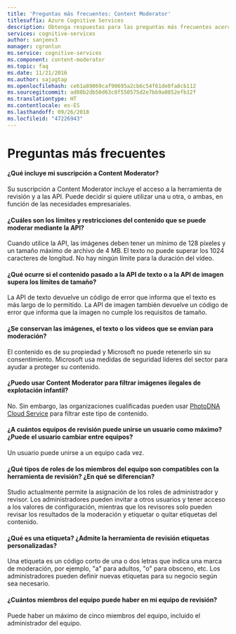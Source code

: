 ```yaml
---
title: 'Preguntas más frecuentes: Content Moderator'
titlesuffix: Azure Cognitive Services
description: Obtenga respuestas para las preguntas más frecuentes acerca del uso de Content Moderator.
services: cognitive-services
author: sanjeev3
manager: cgronlun
ms.service: cognitive-services
ms.component: content-moderator
ms.topic: faq
ms.date: 11/21/2016
ms.author: sajagtap
ms.openlocfilehash: ce61a89069caf90695a2cb6c54f61de8fa8cb112
ms.sourcegitcommit: ad08b2db50d63c8f550575d2e7bb9a0852efb12f
ms.translationtype: HT
ms.contentlocale: es-ES
ms.lasthandoff: 09/26/2018
ms.locfileid: "47226943"
---
```

# <a name="frequently-asked-questions-faq"></a>Preguntas más frecuentes

#### <a name="what-does-my-content-moderator-subscription-include"></a>¿Qué incluye mi suscripción a Content Moderator?
Su suscripción a Content Moderator incluye el acceso a la herramienta de revisión y a las API. Puede decidir si quiere utilizar una u otra, o ambas, en función de las necesidades empresariales.

#### <a name="what-are-the-limitsrestrictions-of-the-content-that-can-be-moderated-by-using-the-api"></a>¿Cuáles son los límites y restricciones del contenido que se puede moderar mediante la API?
Cuando utilice la API, las imágenes deben tener un mínimo de 128 píxeles y un tamaño máximo de archivo de 4 MB. El texto no puede superar los 1024 caracteres de longitud. No hay ningún límite para la duración del vídeo.

#### <a name="what-happens-if-the-content-passed-to-the-text-api-or-the-image-api-exceeds-the-size-limits"></a>¿Qué ocurre si el contenido pasado a la API de texto o a la API de imagen supera los límites de tamaño?
La API de texto devuelve un código de error que informa que el texto es más largo de lo permitido. La API de imagen también devuelve un código de error que informa que la imagen no cumple los requisitos de tamaño.

#### <a name="do-you-keep-the-images-text-or-videos-that-are-submitted-for-moderation"></a>¿Se conservan las imágenes, el texto o los vídeos que se envían para moderación?
El contenido es de su propiedad y Microsoft no puede retenerlo sin su consentimiento. Microsoft usa medidas de seguridad líderes del sector para ayudar a proteger su contenido.

#### <a name="can-i-use-content-moderator-to-screen-for-illegal-child-exploitation-images"></a>¿Puedo usar Content Moderator para filtrar imágenes ilegales de explotación infantil?
No. Sin embargo, las organizaciones cualificadas pueden usar [PhotoDNA Cloud Service](https://www.microsoft.com/photodna "Microsoft PhotoDNA Cloud Service") para filtrar este tipo de contenido.

#### <a name="up-to-how-many-review-teams-can-a-user-join-can-the-user-switch-between-teams"></a>¿A cuántos equipos de revisión puede unirse un usuario como máximo? ¿Puede el usuario cambiar entre equipos?
Un usuario puede unirse a un equipo cada vez.

#### <a name="what-kind-of-team-member-roles-are-supported-by-the-review-tool-how-are-they-different"></a>¿Qué tipos de roles de los miembros del equipo son compatibles con la herramienta de revisión? ¿En qué se diferencian?
Studio actualmente permite la asignación de los roles de administrador y revisor. Los administradores pueden invitar a otros usuarios y tener acceso a los valores de configuración, mientras que los revisores solo pueden revisar los resultados de la moderación y etiquetar o quitar etiquetas del contenido.

#### <a name="what-is-a-tag-does-the-review-tool-support-custom-tags"></a>¿Qué es una etiqueta? ¿Admite la herramienta de revisión etiquetas personalizadas?
Una etiqueta es un código corto de una o dos letras que indica una marca de moderación, por ejemplo, "a" para adultos, "o" para obsceno, etc. Los administradores pueden definir nuevas etiquetas para su negocio según sea necesario.

#### <a name="how-many-team-members-can-i-have-in-my-review-team"></a>¿Cuántos miembros del equipo puede haber en mi equipo de revisión?
Puede haber un máximo de cinco miembros del equipo, incluido el administrador del equipo.
